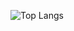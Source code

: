![Top Langs](https://github-readme-stats.vercel.app/api/top-langs/?username=arnaud111&size_weight=0.5&count_weight=0.5&hide=Jupyter%20Notebook,C&theme=great-gatsby)

